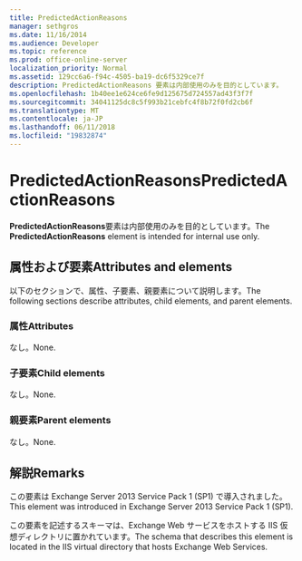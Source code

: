 ```yaml
---
title: PredictedActionReasons
manager: sethgros
ms.date: 11/16/2014
ms.audience: Developer
ms.topic: reference
ms.prod: office-online-server
localization_priority: Normal
ms.assetid: 129cc6a6-f94c-4505-ba19-dc6f5329ce7f
description: PredictedActionReasons 要素は内部使用のみを目的としています。
ms.openlocfilehash: 1b40ee1e624ce6fe9d125675d724557ad43f3f7f
ms.sourcegitcommit: 34041125dc8c5f993b21cebfc4f8b72f0fd2cb6f
ms.translationtype: MT
ms.contentlocale: ja-JP
ms.lasthandoff: 06/11/2018
ms.locfileid: "19832874"
---
```

# <a name="predictedactionreasons"></a><span data-ttu-id="d99d6-103">PredictedActionReasons</span><span class="sxs-lookup"><span data-stu-id="d99d6-103">PredictedActionReasons</span></span>

<span data-ttu-id="d99d6-104">**PredictedActionReasons**要素は内部使用のみを目的としています。</span><span class="sxs-lookup"><span data-stu-id="d99d6-104">The **PredictedActionReasons** element is intended for internal use only.</span></span> 

## <a name="attributes-and-elements"></a><span data-ttu-id="d99d6-105">属性および要素</span><span class="sxs-lookup"><span data-stu-id="d99d6-105">Attributes and elements</span></span>

<span data-ttu-id="d99d6-106">以下のセクションで、属性、子要素、親要素について説明します。</span><span class="sxs-lookup"><span data-stu-id="d99d6-106">The following sections describe attributes, child elements, and parent elements.</span></span>
  
### <a name="attributes"></a><span data-ttu-id="d99d6-107">属性</span><span class="sxs-lookup"><span data-stu-id="d99d6-107">Attributes</span></span>

<span data-ttu-id="d99d6-108">なし。</span><span class="sxs-lookup"><span data-stu-id="d99d6-108">None.</span></span>
  
### <a name="child-elements"></a><span data-ttu-id="d99d6-109">子要素</span><span class="sxs-lookup"><span data-stu-id="d99d6-109">Child elements</span></span>

<span data-ttu-id="d99d6-110">なし。</span><span class="sxs-lookup"><span data-stu-id="d99d6-110">None.</span></span>
  
### <a name="parent-elements"></a><span data-ttu-id="d99d6-111">親要素</span><span class="sxs-lookup"><span data-stu-id="d99d6-111">Parent elements</span></span>

<span data-ttu-id="d99d6-112">なし。</span><span class="sxs-lookup"><span data-stu-id="d99d6-112">None.</span></span>
  
## <a name="remarks"></a><span data-ttu-id="d99d6-113">解説</span><span class="sxs-lookup"><span data-stu-id="d99d6-113">Remarks</span></span>

<span data-ttu-id="d99d6-114">この要素は Exchange Server 2013 Service Pack 1 (SP1) で導入されました。</span><span class="sxs-lookup"><span data-stu-id="d99d6-114">This element was introduced in Exchange Server 2013 Service Pack 1 (SP1).</span></span>
  
<span data-ttu-id="d99d6-115">この要素を記述するスキーマは、Exchange Web サービスをホストする IIS 仮想ディレクトリに置かれています。</span><span class="sxs-lookup"><span data-stu-id="d99d6-115">The schema that describes this element is located in the IIS virtual directory that hosts Exchange Web Services.</span></span>
  

